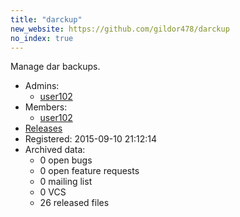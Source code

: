 ```yaml
---
title: "darckup"
new_website: https://github.com/gildor478/darckup
no_index: true
---
```


Manage dar backups.

* Admins:
  * [user102](/users/user102)
* Members:
  * [user102](/users/user102)
* [Releases](https://download.ocamlcore.org/darckup)
* Registered: 2015-09-10 21:12:14
* Archived data:
  * 0 open bugs
  * 0 open feature requests
  * 0 mailing list
  * 0 VCS
  * 26 released files
